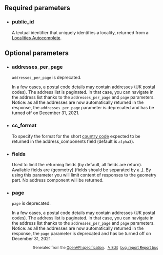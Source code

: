 <!--- This is a generated file, do not edit! -->
<!--- [START woosmap_http_parameters_localitiesdetails] -->
<h2 id="required-parameters">Required parameters</h2>

-   <h3 class="parameter-name" id="public_id">public_id</h3>

    A textual identifier that uniquely identifies a locality, returned from a [Localities Autocomplete](https://developers.woosmap.com/products/localities/autocomplete/).

<h2 id="optional-parameters">Optional parameters</h2>

-   <h3 class="parameter-name deprecated-item hide-from-toc" id="addresses_per_page">addresses_per_page</h3>

    <aside class="deprecated"><code>addresses_per_page</code> is deprecated.</aside>

    In a few cases, a postal code details may contain addresses (UK postal codes). The address list is paginated. In that case, you can navigate in the address list thanks to the `addresses_per_page` and `page` parameters. Notice: as all the addresses are now automatically returned in the response, the `addresses_per_page` parameter is deprecated and has be turned off on December 31, 2021.

-   <h3 class="parameter-name" id="cc_format">cc_format</h3>

    To specify the format for the short [country code](https://en.wikipedia.org/wiki/ISO\_3166-1) expected to be returned in the address_components field (default is `alpha3`).

-   <h3 class="parameter-name" id="fields">fields</h3>

    Used to limit the returning fields (by default, all fields are return). Available fields are (geometry) (fields should be separated by a ,). By using this parameter you will limit content of responses to the geometry part. No address component will be returned.

-   <h3 class="parameter-name deprecated-item hide-from-toc" id="page">page</h3>

    <aside class="deprecated"><code>page</code> is deprecated.</aside>

    In a few cases, a postal code details may contain addresses (UK postal codes). The address list is paginated. In that case, you can navigate in the address list thanks to the `addresses_per_page` and `page` parameters. Notice: as all the addresses are now automatically returned in the response, the `page` parameter is deprecated and has be turned off on December 31, 2021.


<p style="text-align: right; font-size: smaller;">Generated from the <a data-label="openapi-github" href="https://github.com/woosmap/openapi-specification" title="Woosmap OpenAPI Specification" class="external">OpenAPI specification</a>.
<a data-label="openapi-github-woosmap-http-parameters-localitiesdetails" data-action="edit" style="margin-left: 5px;" href="https://github.com/woosmap/openapi-specification/tree/main/specification/parameters" title="Edit on GitHub">✎ Edit</a>
<a data-label="openapi-github-woosmap-http-parameters-localitiesdetails" data-action="bug" style="margin-left: 5px;" href="https://github.com/woosmap/openapi-specification/issues/new?assignees=&labels=type%3A+bug%2C+triage+me&template=bug_report.md&title=[parameters] Bug - /localities/details" title="File bug for parameters on GitHub"><span class="material-icons">bug_report</span> Report bug</a>
</p>

<!--- [END woosmap_http_parameters_localitiesdetails] -->